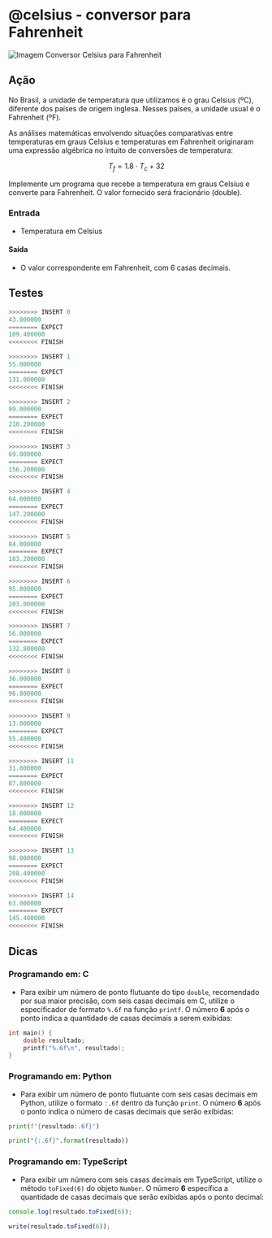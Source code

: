 # @celsius - conversor para Fahrenheit

![Imagem Conversor Celsius para Fahrenheit](cover.jpg)

## Ação

No Brasil, a unidade de temperatura que utilizamos é o grau Celsius (ºC),
diferente dos países de origem inglesa. Nesses países, a unidade usual é o
Fahrenheit (ºF).

As análises matemáticas envolvendo situações comparativas entre temperaturas em
graus Celsius e temperaturas em Fahrenheit originaram uma expressão algébrica no
intuito de conversões de temperatura:

$$T_f = 1.8 \cdot T_c + 32$$

Implemente um programa que recebe a temperatura em graus Celsius e converte para
Fahrenheit. O valor fornecido será fracionário (double).

### Entrada

- Temperatura em Celsius  

#### Saída

- O valor correspondente em Fahrenheit, com 6 casas decimais.

## Testes

```py
>>>>>>>> INSERT 0
43.000000
======== EXPECT
109.400000
<<<<<<<< FINISH
```

```py
>>>>>>>> INSERT 1
55.000000
======== EXPECT
131.000000
<<<<<<<< FINISH
```

```py
>>>>>>>> INSERT 2
99.000000
======== EXPECT
210.200000
<<<<<<<< FINISH
```

```py
>>>>>>>> INSERT 3
69.000000
======== EXPECT
156.200000
<<<<<<<< FINISH
```

```py
>>>>>>>> INSERT 4
64.000000
======== EXPECT
147.200000
<<<<<<<< FINISH
```

```py
>>>>>>>> INSERT 5
84.000000
======== EXPECT
183.200000
<<<<<<<< FINISH
```

```py
>>>>>>>> INSERT 6
95.000000
======== EXPECT
203.000000
<<<<<<<< FINISH
```

```py
>>>>>>>> INSERT 7
56.000000
======== EXPECT
132.800000
<<<<<<<< FINISH
```

```py
>>>>>>>> INSERT 8
36.000000
======== EXPECT
96.800000
<<<<<<<< FINISH
```

```py
>>>>>>>> INSERT 9
13.000000
======== EXPECT
55.400000
<<<<<<<< FINISH
```

```py
>>>>>>>> INSERT 11
31.000000
======== EXPECT
87.800000
<<<<<<<< FINISH
```

```py
>>>>>>>> INSERT 12
18.000000
======== EXPECT
64.400000
<<<<<<<< FINISH
```

```py
>>>>>>>> INSERT 13
98.000000
======== EXPECT
208.400000
<<<<<<<< FINISH
```

```py
>>>>>>>> INSERT 14
63.000000
======== EXPECT
145.400000
<<<<<<<< FINISH
```

## Dicas

### Programando em: C

- Para exibir um número de ponto flutuante do tipo `double`, recomendado por sua maior precisão, com seis casas decimais em C, utilize o especificador de formato `%.6f` na função `printf`. O número **6** após o ponto indica a quantidade de casas decimais a serem exibidas:

```c
int main() {
    double resultado;
    printf("%.6f\n", resultado);
}
```

### Programando em: Python

- Para exibir um número de ponto flutuante com seis casas decimais em Python, utilize o formato `:.6f` dentro da função `print`. O número **6** após o ponto indica o número de casas decimais que serão exibidas:

``` python
print(f"{resultado:.6f}")
```

```py
print("{:.6f}".format(resultado))
```

### Programando em: TypeScript

- Para exibir um número com seis casas decimais em TypeScript, utilize o método `toFixed(6)` do objeto `Number`. O número **6** especifica a quantidade de casas decimais que serão exibidas após o ponto decimal:

```ts
console.log(resultado.toFixed(6)); 
```

```ts
write(resultado.toFixed(6));
```

